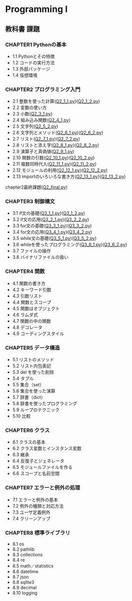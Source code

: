 # Programming I
## 教科書 課題
### CHAPTER1 Pythonの基本
- 1.1 Pythonとその特徴
- 1.2 コードの実行方法
- 1.3 外部パッケージ
- 1.4 仮想環境
### CHAPTER2 プログラミング入門
- 2.1 整数を使った計算([Q2_1_1.py](CHAPTER02/Q2_1_1.py))([Q2_1_2.py](CHAPTER02/Q2_1_2.py))
- 2.2 変数の使い方
- 2.3 小数([Q2_3_1.py](CHAPTER02/Q2_3_1.py))
- 2.4 組み込み関数([Q2_4_1.py](CHAPTER02/Q2_4_1.py))  
- 2.5 文字列([Q2_5_2.py](CHAPTER02/Q2_5_2.py))
- 2.6 文字列とメソッド([Q2_6_1.py](CHAPTER02/Q2_6_1.py))([Q2_6_2.py](CHAPTER02/Q2_6_2.py))
- 2.7 リスト([Q2_7_1.py](CHAPTER02/Q2_7_1.py))([Q2_7_2.py](CHAPTER02/Q2_7_2.py))
- 2.8 リストと添え字([Q2_8_1.py](CHAPTER02/Q2_8_1.py))([Q2_8_2.py](CHAPTER02/Q2_8_2.py))
- 2.9 演算子と真偽値([Q2_9_1.py](CHAPTER02/Q2_9_1.py))
- 2.10 関数の引数([Q2_10_1.py](CHAPTER02/Q2_10_1.py))([Q2_10_2.py](CHAPTER02/Q2_10_2.py))
- 2.11 複数同時代入([Q2_11_1.py](CHAPTER02/Q2_11_1.py))([Q2_11_2.py](CHAPTER02/Q2_11_2.py))
- 2.12 モジュールの利用([Q2_12_1.py](CHAPTER02/Q2_12_1.py))([Q2_12_2.py](CHAPTER02/Q2_12_2.py))
- 2.13 importのいろいろな書き方([Q2_13_1.py](CHAPTER02/Q2_13_1.py))([Q2_13_2.py](CHAPTER02/Q2_13_2.py))

chapter2最終課題([Q2_final.py](CHAPTER02/Q2_final.py))
### CHAPTER3 制御構文
- 3.1 if文の基礎([Q3_1_1.py](CHAPTER03/Q3_1_1.py))([Q3_1_2.py](CHAPTER03/Q3_1_2.py))
- 3.2 if文の応用([Q3_2_1.py](CHAPTER03/Q3_2_1.py))([Q3_2_2.py](CHAPTER03/Q3_2_2.py))
- 3.3 for文の基礎([Q3_3_1.py](CHAPTER03/Q3_3_1.py))([Q3_3_2.py](CHAPTER03/Q3_3_2.py))
- 3.4 for文の応用([Q3_4_1.py](CHAPTER03/Q3_4_1.py))([Q3_4_2.py](CHAPTER03/Q3_4_2.py))
- 3.5 while文の基礎([Q3_5_1.py](CHAPTER03/Q3_5_1.py))([Q3_5_2.py](CHAPTER03/Q3_5_2.py))
- 3.6 whileを使ったプログラミング([Q3_6_1.py](CHAPTER03/Q3_6_1.py))([Q3_6_2.py](CHAPTER03/Q3_6_2.py))
- 3.7 ファイルの操作
- 3.8 バイナリファイルの扱い
### CHAPTER4 関数
- 4.1 関数の書き方
- 4.2 キーワード引数
- 4.3 引数リスト
- 4.4 関数とスコープ
- 4.5 関数はオブジェクト
- 4.6 ラムダ式
- 4.7 関数の中の関数
- 4.8 デコレータ
- 4.9 コーディングスタイル
### CHAPTER5 データ構造
- 5.1 リストのメソッド
- 5.2 リスト内包表記
- 5.3 del を使った削除
- 5.4 タプル
- 5.5 集合（set）
- 5.6 集合を使った演算
- 5.7 辞書（dict）
- 5.8 辞書を使ったプログラミング
- 5.9 ループのテクニック
- 5.10 比較
### CHAPTER6 クラス
- 6.1 クラスの基本
- 6.2 クラス変数とインスタンス変数
- 6.3 継承
- 6.4 反復子とジェネレータ
- 6.5 モジュールファイルを作る
- 6.6 スコープと名前空間
### CHAPTER7 エラーと例外の処理
- 7.1 エラーと例外の基本
- 7.2 例外の種類と対応方法
- 7.3 ユーザ定義例外
- 7.4 クリーンアップ
### CHAPTER8 標準ライブラリ
- 8.1 os
- 8.2 pathlib
- 8.3 collections
- 8.4 re
- 8.5 math／statistics
- 8.6 datetime
- 8.7 json
- 8.8 sqlite3
- 8.9 decimal
- 8.10 logging
